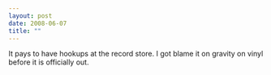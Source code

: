 ```yaml
---
layout: post
date: 2008-06-07
title: ""
---
```

It pays to have hookups at the record store. I got blame it on gravity on vinyl before it is officially out.